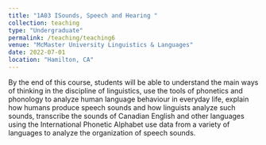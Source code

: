 ```yaml
---
title: "1A03 ISounds, Speech and Hearing "
collection: teaching
type: "Undergraduate"
permalink: /teaching/teaching6
venue: "McMaster University Linguistics & Languages"
date: 2022-07-01
location: "Hamilton, CA"
---
```

By the end of this course, students will be able to understand the main ways of thinking in the discipline of linguistics,
use the tools of phonetics and phonology to analyze human language behaviour in everyday life,
explain how humans produce speech sounds and how linguists analyze such sounds, transcribe the sounds of Canadian English and other languages using the International Phonetic Alphabet
use data from a variety of languages to analyze the organization of speech sounds.

